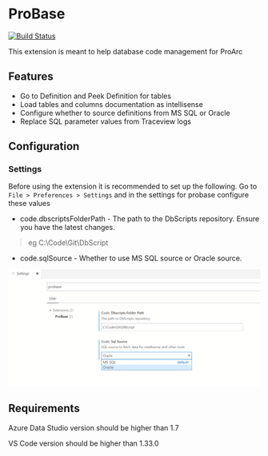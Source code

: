 # ProBase

[![Build Status](https://spoon611.visualstudio.com/ProBase/_apis/build/status/spoon611.probase?branchName=master)](https://spoon611.visualstudio.com/ProBase/_build/latest?definitionId=4&branchName=master)

This extension is meant to help database code management for ProArc

## Features

* Go to Definition and Peek Definition for tables
* Load tables and columns documentation as intellisense
* Configure whether to source definitions from MS SQL or Oracle
* Replace SQL parameter values from Traceview logs

## Configuration

### Settings
Before using the extension it is recommended to set up the following.
Go to `File > Preferences > Settings` and in the settings for probase configure these values
* code.dbscriptsFolderPath - The path to the DbScripts repository. Ensure you have the latest changes.
> eg C:\Code\Git\DbScript
* code.sqlSource - Whether to use MS SQL source or Oracle source.

![settings image](images/settings.png "Settings image")

## Requirements

   Azure Data Studio version should be higher than 1.7

   VS Code version should be higher than 1.33.0

